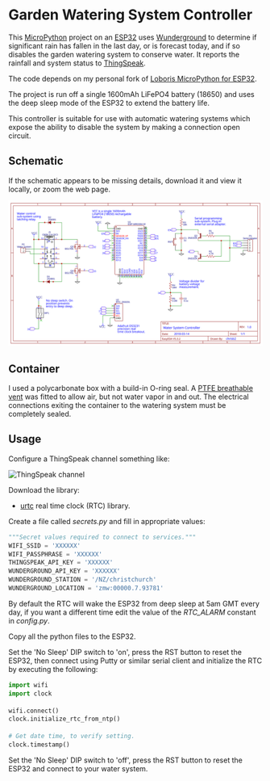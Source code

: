 # Garden Watering System Controller

This [MicroPython](http://micropython.org/) project on an [ESP32](https://en.wikipedia.org/wiki/ESP32) uses
[Wunderground](https://www.wunderground.com) to determine if
significant rain has fallen in the last day, or is forecast today, and if so
disables the garden watering system to conserve water. It reports the rainfall
and system status to [ThingSpeak](https://thingspeak.com).

The code depends on my personal fork of [Loboris MicroPython for ESP32](https://github.com/chrisb2/MicroPython_ESP32_psRAM_LoBo).

The project is run off a single 1600mAh LiFePO4 battery (18650) and uses the deep sleep mode of the ESP32 to
extend the battery life.

This controller is suitable for use with automatic watering systems which expose
the ability to disable the system by making a connection open circuit.

## Schematic

If the schematic appears to be missing details, download it and view it locally,
or zoom the web page.

![Circuit Schematic](./schematic-garden-watering-controller.svg)

## Container

I used a polycarbonate box with a build-in O-ring seal. A
[PTFE breathable vent](https://nicegear.nz/product/waterproof-breathable-enclosure-vent)
was fitted to allow air, but not water vapor in and out. The electrical
connections exiting the container to the watering system must be completely
sealed.

## Usage

Configure a ThingSpeak channel something like:

![ThingSpeak channel](https://github.com/chrisb2/water-system/raw/master/thingspeak-settings.png "ThingSpeak Channel Settings")

Download the library:
* [urtc](https://raw.githubusercontent.com/chrisb2/Adafruit-uRTC/master/urtc.py) real time clock (RTC) library.

Create a file called _secrets.py_ and fill in appropriate values:
```python
"""Secret values required to connect to services."""
WIFI_SSID = 'XXXXXX'
WIFI_PASSPHRASE = 'XXXXXX'
THINGSPEAK_API_KEY = 'XXXXXX'
WUNDERGROUND_API_KEY = 'XXXXXX'
WUNDERGROUND_STATION = '/NZ/christchurch'
WUNDERGROUND_LOCATION = 'zmw:00000.7.93781'
```
By default the RTC will wake the ESP32 from deep sleep at 5am GMT every day, if
you want a different time edit the value of the _RTC_ALARM_ constant in
_config.py_.

Copy all the python files to the ESP32.

Set the 'No Sleep' DIP switch to 'on', press the RST button to reset the ESP32,
then connect using Putty or similar serial client and initialize the RTC by
executing the following:
```python
import wifi
import clock

wifi.connect()
clock.initialize_rtc_from_ntp()

# Get date time, to verify setting.
clock.timestamp()
```
Set the 'No Sleep' DIP switch to 'off', press the RST button to reset the ESP32
and connect to your water system.
